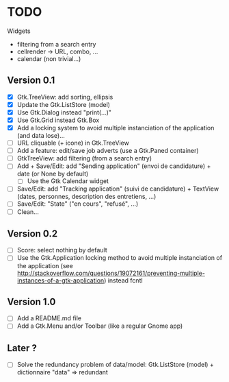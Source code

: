 # TODO

Widgets

- filtering from a search entry
- cellrender -> URL, combo, ...
- calendar (non trivial...)

## Version 0.1

- [x] Gtk.TreeView: add sorting, ellipsis
- [x] Update the Gtk.ListStore (model)
- [x] Use Gtk.Dialog instead "print(...)"
- [x] Use Gtk.Grid instead Gtk.Box
- [x] Add a locking system to avoid multiple instanciation of the application (and data lose)...
- [ ] URL cliquable (+ icone) in Gtk.TreeView
- [ ] Add a feature: edit/save job adverts (use a Gtk.Paned container)
- [ ] GtkTreeView: add filtering (from a search entry)
- [ ] Add + Save/Edit: add "Sending application" (envoi de candidature) + date (or None by default)
    - [ ] Use the Gtk Calendar widget
- [ ] Save/Edit: add "Tracking application" (suivi de candidature) + TextView (dates, personnes, description des entretiens, ...)
- [ ] Save/Edit: "State" ("en cours", "refusé", ...)
- [ ] Clean...

## Version 0.2

- [ ] Score: select nothing by default
- [ ] Use the Gtk.Application locking method to avoid multiple instanciation of
      the application (see http://stackoverflow.com/questions/19072161/preventing-multiple-instances-of-a-gtk-application) instead fcntl

## Version 1.0

- [ ] Add a README.md file
- [ ] Add a Gtk.Menu and/or Toolbar (like a regular Gnome app)

## Later ?

- [ ] Solve the redundancy problem of data/model: Gtk.ListStore (model) + dictionnaire "data" => redundant
